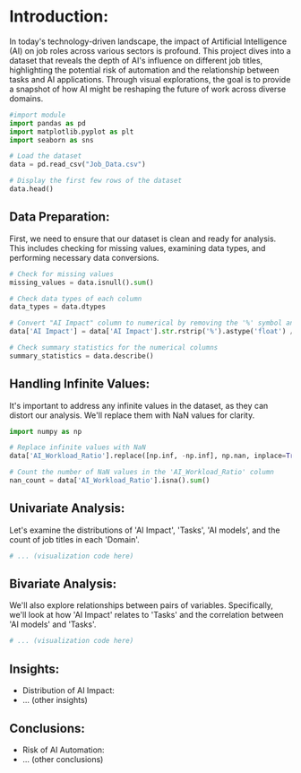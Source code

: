 
# Introduction:

In today's technology-driven landscape, the impact of Artificial Intelligence (AI) on job roles across various sectors is profound. 
This project dives into a dataset that reveals the depth of AI's influence on different job titles, highlighting the potential 
risk of automation and the relationship between tasks and AI applications. Through visual explorations, the goal is to provide a 
snapshot of how AI might be reshaping the future of work across diverse domains.

```python
#import module 
import pandas as pd 
import matplotlib.pyplot as plt
import seaborn as sns

# Load the dataset
data = pd.read_csv("Job_Data.csv")

# Display the first few rows of the dataset
data.head()
```

## Data Preparation:

First, we need to ensure that our dataset is clean and ready for analysis. This includes checking for missing values, examining data types, and performing necessary data conversions.

```python
# Check for missing values
missing_values = data.isnull().sum()

# Check data types of each column
data_types = data.dtypes

# Convert "AI Impact" column to numerical by removing the '%' symbol and converting to float
data['AI Impact'] = data['AI Impact'].str.rstrip('%').astype('float') / 100.0

# Check summary statistics for the numerical columns
summary_statistics = data.describe()
```

## Handling Infinite Values:

It's important to address any infinite values in the dataset, as they can distort our analysis. We'll replace them with NaN values for clarity.

```python
import numpy as np

# Replace infinite values with NaN
data['AI_Workload_Ratio'].replace([np.inf, -np.inf], np.nan, inplace=True)

# Count the number of NaN values in the 'AI_Workload_Ratio' column
nan_count = data['AI_Workload_Ratio'].isna().sum()
```

## Univariate Analysis:

Let's examine the distributions of 'AI Impact', 'Tasks', 'AI models', and the count of job titles in each 'Domain'.

```python
# ... (visualization code here)
```

## Bivariate Analysis:

We'll also explore relationships between pairs of variables. Specifically, we'll look at how 'AI Impact' relates to 'Tasks' and the correlation between 'AI models' and 'Tasks'.

```python
# ... (visualization code here)
```

## Insights:

- Distribution of AI Impact:
- ... (other insights)

## Conclusions:

- Risk of AI Automation:
- ... (other conclusions)
